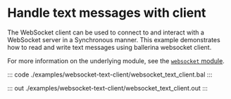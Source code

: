 # Handle text messages with client

The WebSocket client can be used to connect to and interact with a WebSocket server in a Synchronous manner. This example demonstrates how to read and write text messages using ballerina websocket client.

For more information on the underlying module, see the [`websocket` module](https://lib.ballerina.io/ballerina/websocket/latest/).

::: code ./examples/websocket-text-client/websocket_text_client.bal :::

::: out ./examples/websocket-text-client/websocket_text_client.out :::